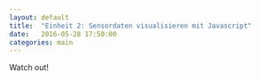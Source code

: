 ```yaml
---
layout: default
title:  "Einheit 2: Sensordaten visualisieren mit Javascript"
date:   2016-05-28 17:50:00
categories: main
---
```


Watch out!
